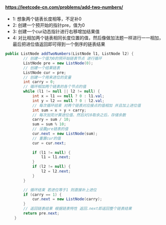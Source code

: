 #### https://leetcode-cn.com/problems/add-two-numbers/
- 1: 想象两个链表长度相等，不足补0
- 2: 创建一个预开始的指针pre，值为0
- 3: 创建一个cur动态指针进行右移增加结果值
- 4: 对比相加两个链表相同长度位置的值，然后像做加法题一样进行一一相加，最后把进位值返回即可得到一个倒序的链表结果
```java
public ListNode addTwoNumbers(ListNode l1, ListNode l2) {
        // 创建一个值为0的预开始链表节点 进行循环
        ListNode pre = new ListNode(0);
        // 创建一个结果链表
        ListNode cur = pre;
        // 创建一个用来进位的变量
        int carry = 0;
        // 循环相加两个链表的各个节点的值
        while (l1 != null || l2 != null) {
            int x = l1 == null ? 0 : l1.val;
            int y = l2 == null ? 0 : l2.val;
            // 每次循环结束 对两个链表对应接点的值相加 并且加上进位值
            int sum = x + y + carry;
            // 每次加完计算进位值、然后对10取余之后，存储余数
            carry = sum / 10;
            sum = sum % 10;
            // 设置pre链表的值
            cur.next = new ListNode(sum);
            // 重置cur的值
            cur = cur.next;
            
            if (l1 != null) {
                l1 = l1.next;
            }
            if (l2 != null) {
                l2 = l2.next;
            }
        }

        // 循环结束 若进位等于1 则直接补上进位
        if (carry == 1) {
            cur.next = new ListNode(carry);
        }
        // 返回链表结果 根据链表特性 返回.next即返回整个链表结果
        return pre.next;
    }
```
